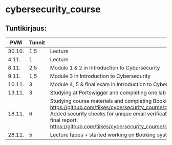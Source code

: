 # cybersecurity_course

## Tuntikirjaus:
| PVM | Tunnit | Aihe |
| --- | ------ | ---- |
| 30.10. | 1,5 | Lecture |
| 4.11. | 1 | Lecture |
| 8.11. | 2,5 | Module 1 & 2 in Introduction to Cybersecurity |
| 9.11. | 1,5 | Module 3 in Introduction to Cybersecurity |
| 10.11. | 3 | Module 4, 5 & final exam in Introduction to Cybersecurity |
| 13.11. | 3 | Studying at Portswigger and completing one lab in each: Access control, Authentication and SQL injections |
| 18.11. | 6 | Studying course materials and completing Booking system project phase 1. Link to first report: https://github.com/tiikes/cybersecurity_course/blob/main/booking_system_project_phase1/Registration_page_first_test.md. Added security checks for unique email verification, refactoring code (register.js added), enchanced routing clarity. Link to final report: https://github.com/tiikes/cybersecurity_course/blob/main/booking_system_project_phase1/Registration_page_final_test.md
| 28.11. | 5 | Lecture tapes + started working on Booking system project phase 2. |


